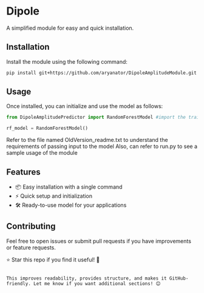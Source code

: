 
# Dipole  

A simplified module for easy and quick installation.  

## Installation  

Install the module using the following command:  

```bash
pip install git+https://github.com/aryanator/DipoleAmplitudeModule.git
```  

## Usage  

Once installed, you can initialize and use the model as follows:  

```python
from DipoleAmplitudePredictor import RandomForestModel #import the trained model

rf_model = RandomForestModel()
```

Refer to the file named OldVersion_readme.txt to understand the requirements of passing input to the model
Also, can refer to run.py to see a sample usage of the module

## Features  

- 📦 Easy installation with a single command  
- ⚡ Quick setup and initialization  
- 🛠️ Ready-to-use model for your applications  

## Contributing  

Feel free to open issues or submit pull requests if you have improvements or feature requests.  



⭐ Star this repo if you find it useful! 🚀  
```  

This improves readability, provides structure, and makes it GitHub-friendly. Let me know if you want additional sections! 😊
